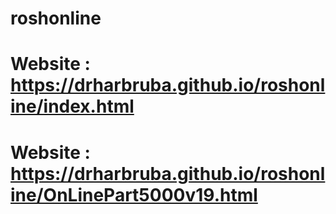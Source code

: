 # roshonline

# Website : https://drharbruba.github.io/roshonline/index.html

# Website : https://drharbruba.github.io/roshonline/OnLinePart5000v19.html
